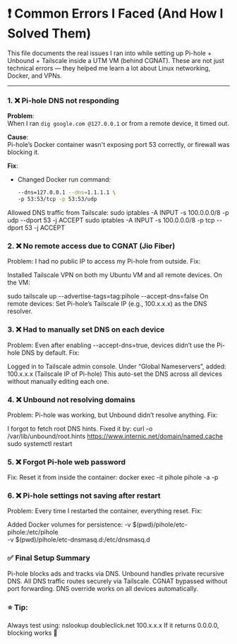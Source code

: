 # ❗ Common Errors I Faced (And How I Solved Them)

This file documents the real issues I ran into while setting up Pi-hole + Unbound + Tailscale inside a UTM VM (behind CGNAT). These are not just technical errors — they helped me learn a lot about Linux networking, Docker, and VPNs.

---

### 1. ❌ Pi-hole DNS not responding

**Problem**:  
When I ran `dig google.com @127.0.0.1` or from a remote device, it timed out.

**Cause**:  
Pi-hole’s Docker container wasn't exposing port 53 correctly, or firewall was blocking it.

**Fix**:  
- Changed Docker run command:
  
  ```bash
  --dns=127.0.0.1 --dns=1.1.1.1 \
  -p 53:53/tcp -p 53:53/udp
Allowed DNS traffic from Tailscale:
sudo iptables -A INPUT -s 100.0.0.0/8 -p udp --dport 53 -j ACCEPT
sudo iptables -A INPUT -s 100.0.0.0/8 -p tcp --dport 53 -j ACCEPT

### 2. ❌ No remote access due to CGNAT (Jio Fiber)
Problem:
I had no public IP to access my Pi-hole from outside.
Fix:

Installed Tailscale VPN on both my Ubuntu VM and all remote devices.
On the VM:

sudo tailscale up --advertise-tags=tag:pihole --accept-dns=false
On remote devices:
Set Pi-hole’s Tailscale IP (e.g., 100.x.x.x) as the DNS resolver.

### 3. ❌ Had to manually set DNS on each device
Problem:
Even after enabling --accept-dns=true, devices didn’t use the Pi-hole DNS by default.
Fix:

Logged in to Tailscale admin console.
Under “Global Nameservers”, added:
100.x.x.x (Tailscale IP of Pi-hole)
This auto-set the DNS across all devices without manually editing each one.

### 4. ❌ Unbound not resolving domains
Problem:
Pi-hole was working, but Unbound didn’t resolve anything.
Fix:

I forgot to fetch root DNS hints. Fixed it by:
curl -o /var/lib/unbound/root.hints https://www.internic.net/domain/named.cache
sudo systemctl restart 

### 5. ❌ Forgot Pi-hole web password
Fix:
Reset it from inside the container:
docker exec -it pihole pihole -a -p

### 6. ❌ Pi-hole settings not saving after restart
Problem:
Every time I restarted the container, everything reset.
Fix:

Added Docker volumes for persistence:
-v $(pwd)/pihole/etc-pihole:/etc/pihole \
-v $(pwd)/pihole/etc-dnsmasq.d:/etc/dnsmasq.d

### ✅ Final Setup Summary
Pi-hole blocks ads and tracks via DNS.
Unbound handles private recursive DNS.
All DNS traffic routes securely via Tailscale.
CGNAT bypassed without port forwarding.
DNS override works on all devices automatically.

### ⭐ Tip:
Always test using:
nslookup doubleclick.net 100.x.x.x
If it returns 0.0.0.0, blocking works 🎉